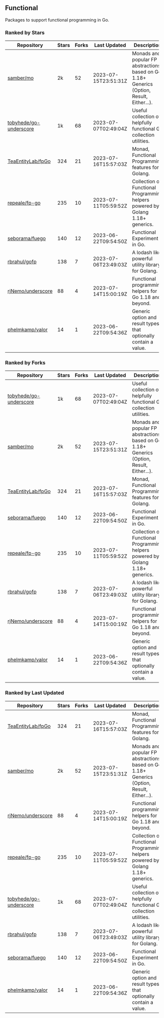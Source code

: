 ## Functional

Packages to support functional programming in Go.

### Ranked by Stars

| Repository | Stars | Forks | Last Updated | Description | 
|------------|-------|-------|--------------|-------------|
| [samber/mo](https://github.com/samber/mo) | 2k | 52 | 2023-07-15T23:51:31Z |  Monads and popular FP abstractions, based on Go 1.18+ Generics (Option, Result, Either...). |
| [tobyhede/go-underscore](https://github.com/tobyhede/go-underscore) | 1k | 68 | 2023-07-07T02:49:04Z |  Useful collection of helpfully functional Go collection utilities. |
| [TeaEntityLab/fpGo](https://github.com/TeaEntityLab/fpGo) | 324 | 21 | 2023-07-16T15:57:03Z |  Monad, Functional Programming features for Golang. |
| [repeale/fp-go](https://github.com/repeale/fp-go) | 235 | 10 | 2023-07-11T05:59:52Z |  Collection of Functional Programming helpers powered by Golang 1.18+ generics. |
| [seborama/fuego](https://github.com/seborama/fuego) | 140 | 12 | 2023-06-22T09:54:50Z |  Functional Experiment in Go. |
| [rbrahul/gofp](https://github.com/rbrahul/gofp) | 138 | 7 | 2023-07-06T23:49:03Z |  A lodash like powerful utility library for Golang. |
| [rjNemo/underscore](https://github.com/rjNemo/underscore) | 88 | 4 | 2023-07-14T15:00:19Z |  Functional programming helpers for Go 1.18 and beyond. |
| [phelmkamp/valor](https://github.com/phelmkamp/valor) | 14 | 1 | 2023-06-22T09:54:36Z |  Generic option and result types that optionally contain a value. |

### Ranked by Forks

| Repository | Stars | Forks | Last Updated | Description | 
|------------|-------|-------|--------------|-------------|
| [tobyhede/go-underscore](https://github.com/tobyhede/go-underscore) | 1k | 68 | 2023-07-07T02:49:04Z |  Useful collection of helpfully functional Go collection utilities. |
| [samber/mo](https://github.com/samber/mo) | 2k | 52 | 2023-07-15T23:51:31Z |  Monads and popular FP abstractions, based on Go 1.18+ Generics (Option, Result, Either...). |
| [TeaEntityLab/fpGo](https://github.com/TeaEntityLab/fpGo) | 324 | 21 | 2023-07-16T15:57:03Z |  Monad, Functional Programming features for Golang. |
| [seborama/fuego](https://github.com/seborama/fuego) | 140 | 12 | 2023-06-22T09:54:50Z |  Functional Experiment in Go. |
| [repeale/fp-go](https://github.com/repeale/fp-go) | 235 | 10 | 2023-07-11T05:59:52Z |  Collection of Functional Programming helpers powered by Golang 1.18+ generics. |
| [rbrahul/gofp](https://github.com/rbrahul/gofp) | 138 | 7 | 2023-07-06T23:49:03Z |  A lodash like powerful utility library for Golang. |
| [rjNemo/underscore](https://github.com/rjNemo/underscore) | 88 | 4 | 2023-07-14T15:00:19Z |  Functional programming helpers for Go 1.18 and beyond. |
| [phelmkamp/valor](https://github.com/phelmkamp/valor) | 14 | 1 | 2023-06-22T09:54:36Z |  Generic option and result types that optionally contain a value. |

### Ranked by Last Updated

| Repository | Stars | Forks | Last Updated | Description | 
|------------|-------|-------|--------------|-------------|
| [TeaEntityLab/fpGo](https://github.com/TeaEntityLab/fpGo) | 324 | 21 | 2023-07-16T15:57:03Z |  Monad, Functional Programming features for Golang. |
| [samber/mo](https://github.com/samber/mo) | 2k | 52 | 2023-07-15T23:51:31Z |  Monads and popular FP abstractions, based on Go 1.18+ Generics (Option, Result, Either...). |
| [rjNemo/underscore](https://github.com/rjNemo/underscore) | 88 | 4 | 2023-07-14T15:00:19Z |  Functional programming helpers for Go 1.18 and beyond. |
| [repeale/fp-go](https://github.com/repeale/fp-go) | 235 | 10 | 2023-07-11T05:59:52Z |  Collection of Functional Programming helpers powered by Golang 1.18+ generics. |
| [tobyhede/go-underscore](https://github.com/tobyhede/go-underscore) | 1k | 68 | 2023-07-07T02:49:04Z |  Useful collection of helpfully functional Go collection utilities. |
| [rbrahul/gofp](https://github.com/rbrahul/gofp) | 138 | 7 | 2023-07-06T23:49:03Z |  A lodash like powerful utility library for Golang. |
| [seborama/fuego](https://github.com/seborama/fuego) | 140 | 12 | 2023-06-22T09:54:50Z |  Functional Experiment in Go. |
| [phelmkamp/valor](https://github.com/phelmkamp/valor) | 14 | 1 | 2023-06-22T09:54:36Z |  Generic option and result types that optionally contain a value. |

